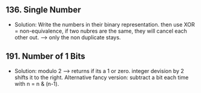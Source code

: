 ## 136. Single Number
- Solution: Write the numbers in their binary representation. then use XOR = non-equivalence, if two nubres are the same, they will cancel each other out. --> only the non duplicate stays.

## 191. Number of 1 Bits
- Solution: modulo 2 --> returns if its a 1 or zero. integer devision by 2 shifts it to the right. Alternative fancy version: subtract a bit each time with n = n & (n-1).